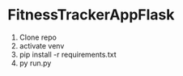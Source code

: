 # FitnessTrackerAppFlask
 
1. Clone repo
2. activate venv
3. pip install -r requirements.txt
4. py run.py

